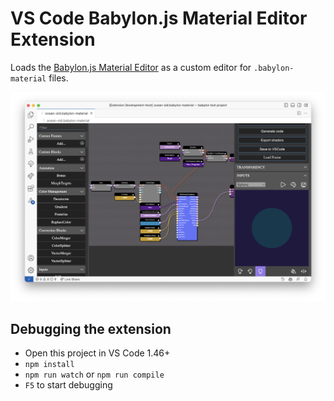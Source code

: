# VS Code Babylon.js Material Editor Extension

Loads the [Babylon.js Material Editor](https://nme.babylonjs.com) as a custom editor for `.babylon-material` files.

![Screenshot](https://github.com/flostellbrink/vscode-babylonjs-material-editor/blob/main/documentation/screenshot.png)


## Debugging the extension

- Open this project in VS Code 1.46+
- `npm install`
- `npm run watch` or `npm run compile`
- `F5` to start debugging
